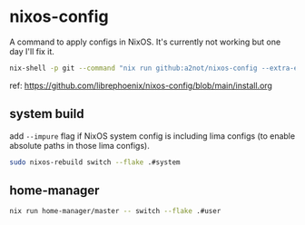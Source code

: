# nixos-config

A command to apply configs in NixOS.
It's currently not working but one day I'll fix it.

```bash
nix-shell -p git --command "nix run github:a2not/nixos-config --extra-experimental-features nix-command --extra-experimental-features flakes"
```

ref: https://github.com/librephoenix/nixos-config/blob/main/install.org

## system build

add `--impure` flag if NixOS system config is including lima configs (to enable absolute paths in those lima configs).

```bash
sudo nixos-rebuild switch --flake .#system
```

## home-manager

```bash
nix run home-manager/master -- switch --flake .#user
```

